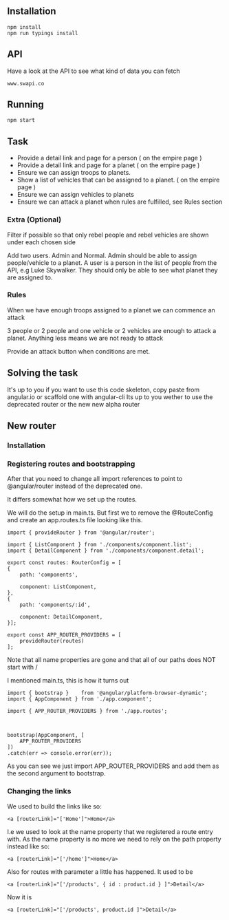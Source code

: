 ## Installation

    npm install
    npm run typings install

## API
Have a look at the API to see what kind of data you can fetch

    www.swapi.co

## Running

    npm start

## Task

- Provide a detail link and page for a person ( on the empire page )
- Provide a detail link and page for a planet ( on the empire page )
- Ensure we can assign troops to planets.
- Show a list of vehicles that can be assigned to a planet. ( on the empire page )
- Ensure we can assign vehicles to planets
- Ensure we can attack a planet when rules are fulfilled, see Rules section

### Extra (Optional)


Filter if possible so that only rebel people and rebel vehicles are shown under each
chosen side

Add two users. Admin and Normal. Admin should be able to assign people/vehicle to
a planet. A user is a person in the list of people from the API, e.g Luke Skywalker. They should only be able to see what planet
they are assigned to.


### Rules
When we have enough troops assigned to a planet we can commence an attack


3 people or 2 people and one vehicle or 2 vehicles are enough to attack a planet.
Anything less means we are not ready to attack

Provide an attack button when conditions are met.


## Solving the task
It's up to you if you want to use this code skeleton, copy paste from angular.io or scaffold one with angular-cli
Its up to you wether to use the deprecated router or the new new alpha router

## New router
### Installation

### Registering routes and bootstrapping
After that you need to change all import references to point to @angular/router instead of the deprecated one.

It differs somewhat how we set up the routes.

 We will do the setup in main.ts. But first we to remove the @RouteConfig and create an app.routes.ts file looking like this.

    import { provideRouter } from '@angular/router';

    import { ListComponent } from './components/component.list';
    import { DetailComponent } from './components/component.detail';

    export const routes: RouterConfig = [
    {
        path: 'components',

        component: ListComponent,
    },
    {
        path: 'components/:id',

        component: DetailComponent,
    }];

    export const APP_ROUTER_PROVIDERS = [
        provideRouter(routes)
    ];

 Note that all name properties are gone and that all of our paths does NOT start with /

 I mentioned main.ts, this is how it turns out

    import { bootstrap }    from '@angular/platform-browser-dynamic';
    import { AppComponent } from './app.component';

    import { APP_ROUTER_PROVIDERS } from './app.routes';



    bootstrap(AppComponent, [
        APP_ROUTER_PROVIDERS
    ])
    .catch(err => console.error(err));

As you can see we just import APP_ROUTER_PROVIDERS and add them as the second argument to bootstrap.

### Changing the links
We used to build the links like so:

    <a [routerLink]="['Home']">Home</a>

I.e we used to look at the name property that we registered a route entry with. As the name property is no more we need to rely on the path property instead like so:

    <a [routerLink]="['/home']">Home</a>

Also for routes with parameter a little has happened. It used to be

    <a [routerLink]="['/products', { id : product.id } ]">Detail</a>

Now it is

    <a [routerLink]="['/products', product.id ]">Detail</a>
